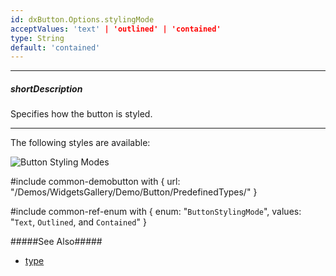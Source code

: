```yaml
---
id: dxButton.Options.stylingMode
acceptValues: 'text' | 'outlined' | 'contained'
type: String
default: 'contained'
---
```

---
##### shortDescription
Specifies how the button is styled.

---
The following styles are available: 

![Button Styling Modes](Content/images/doc/20_1/UiWidgets/button_stylingMode.png)

#include common-demobutton with {
    url: "/Demos/WidgetsGallery/Demo/Button/PredefinedTypes/"
}

#include common-ref-enum with {
    enum: "`ButtonStylingMode`",
    values: "`Text`, `Outlined`, and `Contained`"
}

#####See Also#####
- [type](/api-reference/10%20UI%20Widgets/dxButton/1%20Configuration/type.md '/Documentation/ApiReference/UI_Widgets/dxButton/Configuration/#type')